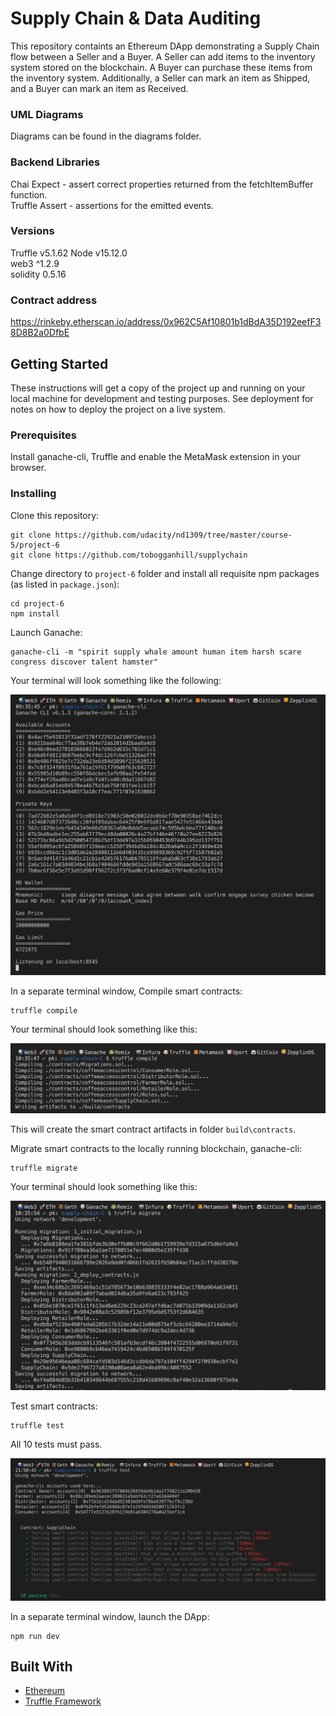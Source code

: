 # Supply Chain & Data Auditing

This repository containts an Ethereum DApp demonstrating a Supply Chain flow
between a Seller and a Buyer. A Seller can add items to the inventory system
stored on the blockchain. A Buyer can purchase these items from the inventory
system. Additionally, a Seller can mark an item as Shipped, and a Buyer can mark
an item as Received.

### UML Diagrams

Diagrams can be found in the diagrams folder.

### Backend Libraries

Chai Expect - assert correct properties returned from the fetchItemBuffer
function.  
Truffle Assert - assertions for the emitted events.

### Versions

Truffle v5.1.62
Node v15.12.0  
web3 ^1.2.9  
solidity 0.5.16

### Contract address

https://rinkeby.etherscan.io/address/0x962C5Af10801b1dBdA35D192eefF38D8B2a0DfbE

## Getting Started

These instructions will get a copy of the project up and running on your local
machine for development and testing purposes. See deployment for notes on how to
deploy the project on a live system.

### Prerequisites

Install ganache-cli, Truffle and enable the MetaMask extension in your browser.

### Installing

Clone this repository:

```
git clone https://github.com/udacity/nd1309/tree/master/course-5/project-6
git clone https://github.com/tobogganhill/supplychain
```

Change directory to `project-6` folder and install all requisite npm packages
(as listed in `package.json`):

```
cd project-6
npm install
```

Launch Ganache:

```
ganache-cli -m "spirit supply whale amount human item harsh scare congress discover talent hamster"
```

Your terminal will look something like the following:

![truffle test](images/ganache-cli.png)

In a separate terminal window, Compile smart contracts:

```
truffle compile
```

Your terminal should look something like this:

![truffle test](images/truffle_compile.png)

This will create the smart contract artifacts in folder `build\contracts`.

Migrate smart contracts to the locally running blockchain, ganache-cli:

```
truffle migrate
```

Your terminal should look something like this:

![truffle test](images/truffle_migrate.png)

Test smart contracts:

```
truffle test
```

All 10 tests must pass.

![truffle test](images/truffle_test.png)

In a separate terminal window, launch the DApp:

```
npm run dev
```

## Built With

- [Ethereum](https://www.ethereum.org/)
- [Truffle Framework](http://truffleframework.com/)
